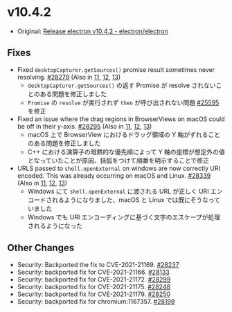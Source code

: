 # v10.4.2

- Original: [Release electron v10.4.2 - electron/electron](https://github.com/electron/electron/releases/tag/v10.4.2)

## Fixes

- Fixed `desktopCapturer.getSources()` promise result sometimes never resolving. [#28279](https://github.com/electron/electron/pull/28279) (Also in [11](https://github.com/electron/electron/pull/28282), [12](https://github.com/electron/electron/pull/28281), [13](https://github.com/electron/electron/pull/28280))
  - `desktopCapturer.getSources()` の返す Promise が resolve されないことのある問題を修正しました
  - `Promise` の `resolve` が実行されず `then` が呼び出されない問題 [#25595](https://github.com/electron/electron/issues/25595) を修正
- Fixed an issue where the drag regions in BrowserViews on macOS could be off in their y-axis. [#28295](https://github.com/electron/electron/pull/28295) (Also in [11](https://github.com/electron/electron/pull/28297), [12](https://github.com/electron/electron/pull/28296), [13](https://github.com/electron/electron/pull/28298))
  - macOS 上で BrowserView におけるドラッグ領域の Y 軸がずれることのある問題を修正しました
  - C++ における演算子の暗黙的な優先順によって Y 軸の座標が想定外の値となっていたことが原因、括弧をつけて順番を明示することで修正
- URLS passed to `shell.openExternal` on windows are now correctly URI encoded. This was already occurring on macOS and Linux. [#28339](https://github.com/electron/electron/pull/28339) (Also in [11](https://github.com/electron/electron/pull/28340), [12](https://github.com/electron/electron/pull/28341), [13](https://github.com/electron/electron/pull/28342))
  - Windows にて `shell.openExternal` に渡される URL が正しく URI エンコードされるようになりました、macOS と Linux では既にそうなっていました
  - Windows でも URI エンコーディングに基づく文字のエスケープが処理されるようになった

## Other Changes

- Security: Backported the fix to CVE-2021-21169. [#28237](https://github.com/electron/electron/pull/28237)
- Security: backported fix for CVE-2021-21166. [#28133](https://github.com/electron/electron/pull/28133)
- Security: backported fix for CVE-2021-21172. [#28299](https://github.com/electron/electron/pull/28299)
- Security: backported fix for CVE-2021-21175. [#28248](https://github.com/electron/electron/pull/28248)
- Security: backported fix for CVE-2021-21179. [#28250](https://github.com/electron/electron/pull/28250)
- Security: backported fix for chromium:1167357. [#28199](https://github.com/electron/electron/pull/28199)
